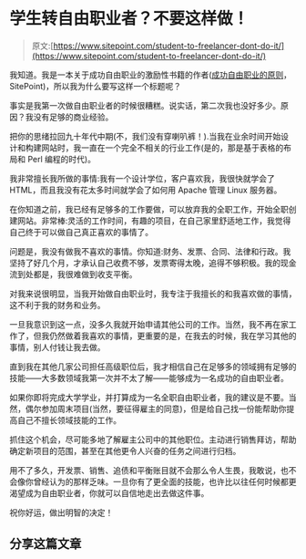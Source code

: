 # 学生转自由职业者？不要这样做！

> 原文:[https://www.sitepoint.com/student-to-freelancer-dont-do-it/](https://www.sitepoint.com/student-to-freelancer-dont-do-it/)

我知道。我是一本关于成功自由职业的激励性书籍的作者([成功自由职业的原则](https://www.sitepoint.com/books/freelancer1)，SitePoint)，所以我为什么要写这样一个标题呢？

事实是我第一次做自由职业者的时候很糟糕。说实话，第二次我也没好多少。原因？我没有足够的商业经验。

把你的思绪拉回九十年代中期(不，我们没有穿喇叭裤！).当我在业余时间开始设计和构建网站时，我一直在一个完全不相关的行业工作(是的，那是基于表格的布局和 Perl 编程的时代)。

我非常擅长我所做的事情:我有一个设计学位，客户喜欢我，我很快就学会了 HTML，而且我没有花太多时间就学会了如何用 Apache 管理 Linux 服务器。

在你知道之前，我已经有足够多的工作要做，可以放弃我的全职工作，开始全职创建网站。非常棒:灵活的工作时间，有趣的项目，在自己家里舒适地工作，我觉得自己终于可以做自己真正喜欢的事情了。

问题是，我没有做我不喜欢的事情。你知道:财务、发票、合同、法律和行政。我坚持了好几个月，才承认自己收费不够，发票寄得太晚，追得不够积极。我的现金流到处都是，我很难做到收支平衡。

对我来说很明显，当我开始做自由职业时，我专注于我擅长的和我喜欢做的事情，这不利于我的财务和业务。

一旦我意识到这一点，没多久我就开始申请其他公司的工作。当然，我不再在家工作了，但我仍然做着我喜欢的事情，更重要的是，在我去的时候，我在学习其他的事情，别人付钱让我去做。

直到我在其他几家公司担任高级职位后，我才相信自己在足够多的领域拥有足够的技能——大多数领域我第一次并不太了解——能够成为一名成功的自由职业者。

如果你即将完成大学学业，并打算成为一名全职自由职业者，我的建议是不要。当然，偶尔参加周末项目(当然，要征得雇主的同意)，但是给自己找一份能帮助你提高自己不擅长领域技能的工作。

抓住这个机会，尽可能多地了解雇主公司中的其他职位。主动进行销售拜访，帮助确定新项目的范围，甚至在其他更令人兴奋的任务之间进行归档。

用不了多久，开发票、销售、追债和平衡账目就不会那么令人生畏，我敢说，也不会像你曾经认为的那样乏味。一旦你有了更全面的技能，也许比以往任何时候都更渴望成为自由职业者，你就可以自信地走出去做这件事。

祝你好运，做出明智的决定！

## 分享这篇文章